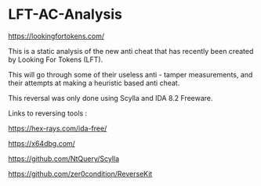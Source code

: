 # LFT-AC-Analysis
https://lookingfortokens.com/

This is a static analysis of the new anti cheat that has recently been created by Looking For Tokens (LFT).

This will go through some of their useless anti - tamper measurements, and their attempts at making a heuristic based anti cheat. 

This reversal was only done using Scylla and IDA 8.2 Freeware.


Links to reversing tools :

https://hex-rays.com/ida-free/

https://x64dbg.com/

https://github.com/NtQuery/Scylla

https://github.com/zer0condition/ReverseKit
